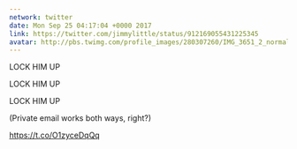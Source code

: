 ```yaml
---
network: twitter
date: Mon Sep 25 04:17:04 +0000 2017
link: https://twitter.com/jimmylittle/status/912169055431225345
avatar: http://pbs.twimg.com/profile_images/280307260/IMG_3651_2_normal.jpg
---
```


LOCK HIM UP

LOCK HIM UP

LOCK HIM UP

(Private email works both ways, right?)

https://t.co/O1zyceDqQq
